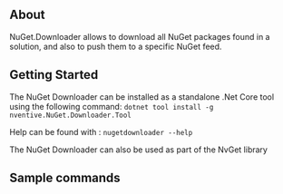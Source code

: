 ## About

NuGet.Downloader allows to download all NuGet packages found in a solution, and also to push them to a specific NuGet feed.

## Getting Started

The NuGet Downloader can be installed as a standalone .Net Core tool using the following command:
`dotnet tool install -g nventive.NuGet.Downloader.Tool`

Help can be found with :
`nugetdownloader --help`

The NuGet Downloader can also be used as part of the NvGet library

## Sample commands

